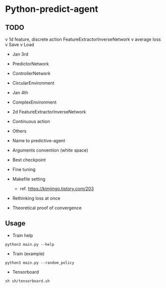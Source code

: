 # Python-predict-agent

## TODO
  v 1d feature, discrete action FeatureExtractorInverseNetwork
  v average loss
  v Save
  v Load
  
  - Jan 3rd
  - PredictorNetwork
  - ControllerNetwork
  - CircularEnvironment

  - Jan 4th
  - ComplexEnvironment
  - 2d FeatureExtractorInverseNetwork
  - Continuous action

  - Others
  - Name to predictive-agent
  - Arguments convention (white space)
  - Best checkpoint
  - Fine tuning
  - Makefile setting
    - ref. https://kimjingo.tistory.com/203
  - Rethinking loss at once
  - Theoretical proof of convergence

## Usage
- Train help
```
python3 main.py --help
```

- Train (example)
```
python3 main.py --random_policy
```

- Tensorboard
```
sh sh/tensorboard.sh
```